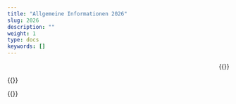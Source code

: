 ```yaml
---
title: "Allgemeine Informationen 2026"
slug: 2026
description: ""
weight: 1
type: docs
keywords: []
---
```

<p style="text-align: right;">{{<printButton>}}

{{<markdown>}} 

{{</markdown>}}

